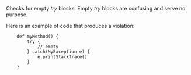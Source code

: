 Checks for empty *try* blocks. Empty *try* blocks are confusing and
serve no purpose.

Here is an example of code that produces a violation:

``` 
    def myMethod() {
        try {
            // empty
        } catch(MyException e) {
            e.printStackTrace()
        }
    }
```
